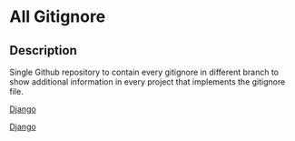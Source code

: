 # All Gitignore

## Description
Single Github repository to contain every gitignore in different branch to show additional information in every project that implements the gitignore file.

<a href='https://raw.githubusercontent.com/TenmaChinen/all-gitignore/main/files/django-react/.gitignore' download>Django</a>

<a href='https://raw.githubusercontent.com/TenmaChinen/all-gitignore/main/files/django-react/.gitignore?raw=true' download>Django</a>